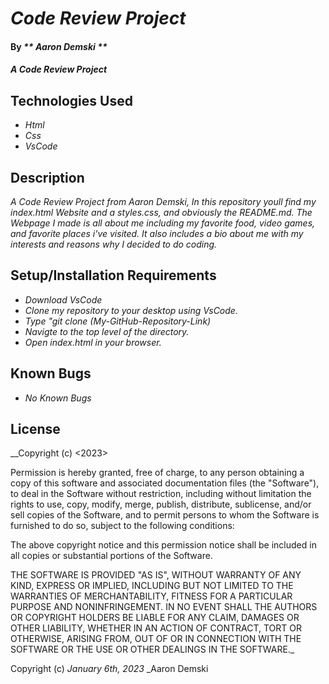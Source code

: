 # _Code Review Project_

#### By _** Aaron Demski **_

#### _A Code Review Project_

## Technologies Used

* _Html_
* _Css_
* _VsCode_

## Description

_A Code Review Project from Aaron Demski, In this repository youll find my index.html Website and a styles.css, and obviously the README.md. The Webpage I made is all about me including my favorite food, video games, and favorite places i've visited. It also includes a bio about me with my interests and reasons why I decided to do coding._

## Setup/Installation Requirements

* _Download VsCode_
* _Clone my repository to your desktop using VsCode._
* _Type "git clone (My-GitHub-Repository-Link)_
* _Navigte to the top level of the directory._
* _Open index.html in your browser._

## Known Bugs

* _No Known Bugs_

## License

__Copyright (c) <2023> <Aaron Demski>

Permission is hereby granted, free of charge, to any person obtaining a copy
of this software and associated documentation files (the "Software"), to deal
in the Software without restriction, including without limitation the rights
to use, copy, modify, merge, publish, distribute, sublicense, and/or sell
copies of the Software, and to permit persons to whom the Software is
furnished to do so, subject to the following conditions:

The above copyright notice and this permission notice shall be included in all
copies or substantial portions of the Software.

THE SOFTWARE IS PROVIDED "AS IS", WITHOUT WARRANTY OF ANY KIND, EXPRESS OR
IMPLIED, INCLUDING BUT NOT LIMITED TO THE WARRANTIES OF MERCHANTABILITY,
FITNESS FOR A PARTICULAR PURPOSE AND NONINFRINGEMENT. IN NO EVENT SHALL THE
AUTHORS OR COPYRIGHT HOLDERS BE LIABLE FOR ANY CLAIM, DAMAGES OR OTHER
LIABILITY, WHETHER IN AN ACTION OF CONTRACT, TORT OR OTHERWISE, ARISING FROM,
OUT OF OR IN CONNECTION WITH THE SOFTWARE OR THE USE OR OTHER DEALINGS IN THE
SOFTWARE._

Copyright (c) _January 6th, 2023_ _Aaron Demski